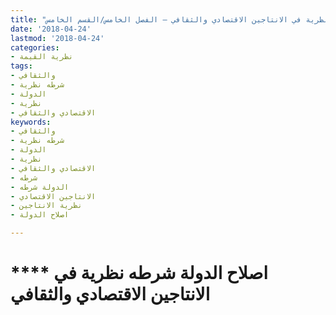 ```yaml
---
title: "اصلاح الدولة، شرطه نظرية في الانتاجين الاقتصادي والثقافي – الفصل الخامس/القسم الخامس"
date: '2018-04-24'
lastmod: '2018-04-24'
categories:
- نظرية القيمة
tags:
- والثقافي
- شرطه نظرية
- الدولة
- نظرية
- الاقتصادي والثقافي
keywords:
- والثقافي
- شرطه نظرية
- الدولة
- نظرية
- الاقتصادي والثقافي
- شرطه
- الدولة شرطه
- الانتاجين الاقتصادي
- نظرية الانتاجين
- اصلاح الدولة

---
```

# **** **اصلاح الدولة** شرطه نظرية في الانتاجين الاقتصادي والثقافي

###
